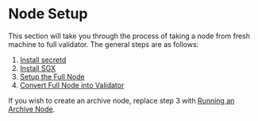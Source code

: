 # Node Setup

This section will take you through the process of taking a node from fresh machine to full validator. The general steps are as follows:

1. [Install secretd](install-secretd.md)
2. [Install SGX](install-sgx.md)
3. [Setup the Full Node](setup-full-node.md)
4. [Convert Full Node into Validator](becoming-a-validator.md)

If you wish to create an archive node, replace step 3 with [Running an Archive Node](../archive-nodes.md).
